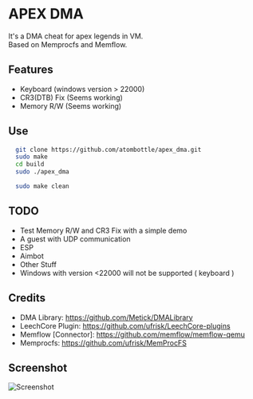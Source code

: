 
# APEX DMA
It's a DMA cheat for apex legends in VM.\
Based on Memprocfs and Memflow.

## Features

- Keyboard (windows version > 22000)
- CR3(DTB) Fix (Seems working)
- Memory R/W (Seems working)


## Use

```bash
  git clone https://github.com/atombottle/apex_dma.git
  sudo make
  cd build
  sudo ./apex_dma
```

```bash
  sudo make clean
```


## TODO

- Test Memory R/W and CR3 Fix with a simple demo
- A guest with UDP communication
- ESP
- Aimbot
- Other Stuff
- Windows with version <22000 will not be supported ( keyboard )


## Credits

- DMA Library: https://github.com/Metick/DMALibrary
- LeechCore Plugin: https://github.com/ufrisk/LeechCore-plugins
- Memflow [Connector]: https://github.com/memflow/memflow-qemu 
- Memprocfs: https://github.com/ufrisk/MemProcFS


## Screenshot

![Screenshot](https://github.com/atombottle/apex_dma/blob/main/screenshots/pic.jpg)
